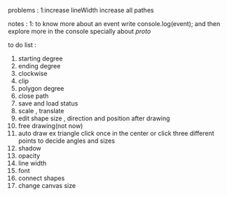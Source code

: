 problems :
1:increase lineWidth increase all pathes

notes :
1: to know more about an event write
console.log(event); and then explore more
in the console specially about _proto_

to do list :
  <ol>
  <li>starting degree</li>
  <li>ending degree</li>
  <li>clockwise</li>
  <li>clip</li>
  <li>polygon degree</li>
  <li>close path</li>
  <li>save and load status</li>
  <li>scale , translate</li>
  <li>edit shape size , direction and position after drawing</li>
  <li>free drawing(not now)</li>
  <li>auto draw ex triangle click once in the center or click three different points to decide angles and sizes</li>
  <li>shadow</li>
  <li>opacity</li>
  <li>line width</li>
  <li>font</li>
  <li>connect shapes</li>
  <li>change canvas size </li>
 </ol>